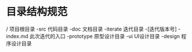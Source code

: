 # 目录结构规范

/ 项目根目录
  -src 代码目录
  -doc 文档目录
    -iterate 迭代目录
      -[迭代版本号] 
        -index.md 此次迭代的入口
        -prototype 原型设计目录
        -ui UI设计目录
        -design 程序设计目录